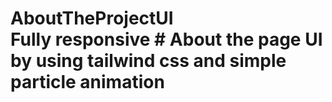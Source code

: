 # AboutTheProjectUI <br/> Fully responsive # About the page UI <br/> by using tailwind css and simple particle animation
